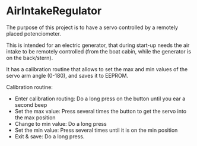 # AirIntakeRegulator

The purpose of this project is to have a servo controlled by a remotely placed potenciometer.

This  is intended for an electric generator, that during start-up needs the air intake to be remotely controlled (from the boat cabin, while the generator is on the back/stern).

It has a calibration routine that allows to set the max and min values of the servo arm angle (0-180), and saves it to EEPROM. 

Calibration routine:

- Enter calibration routing: Do a long press on the button until you ear a second beep
- Set the max value: Press several times the button to get the servo into the max position
- Change to min value: Do a long press
- Set the min value: Press several times until it is on the min position
- Exit & save: Do a long press.
